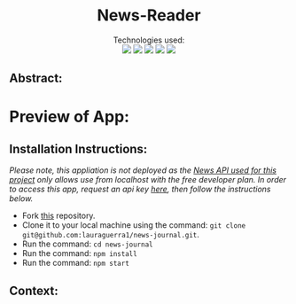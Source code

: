 <div align="center">
<h1>News-Reader</h1>



Technologies used:<br>
  <img src="https://img.shields.io/badge/TypeScript-007ACC?style=for-the-badge&logo=typescript&logoColor=white" />
  <img src="https://img.shields.io/badge/React-20232A?style=for-the-badge&logo=react&logoColor=61DAFB" />
  <img src="https://img.shields.io/badge/React_Router-CA4245?style=for-the-badge&logo=react-router&logoColor=white"/>
  <img src="https://img.shields.io/badge/CSS3-1572B6?style=for-the-badge&logo=css3&logoColor=white" />
  <img src="https://img.shields.io/badge/HTML5-E34F26?style=for-the-badge&logo=html5&logoColor=white" />
</div>

## Abstract: 



# Preview of App:


## Installation Instructions:
*Please note, this appliation is not deployed as the [News API used for this project](https://newsapi.org/) only allows use from localhost with the free developer plan. In order to access this app, request an api key [here](https://newsapi.org/), then follow the instructions below.*
- Fork [this](https://github.com/lauraguerra1/news-journal) repository. 
- Clone it to your local machine using the command: `git clone git@github.com:lauraguerra1/news-journal.git`.
- Run the command: `cd news-journal`
- Run the command: `npm install`
- Run the command: `npm start`

## Context:
<!-- - I am a student of Turing School of Software and Design. 
This project was completed in the last quarter of the program as a mock interview take home challenge.  -->